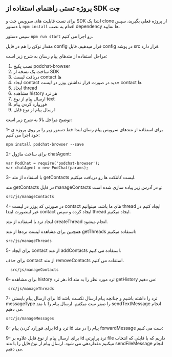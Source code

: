 
## پروژه تستی راهنمای استفاده از SDK چت

برای تست قابلیت های سرویس چت و SDK ابتدا یک clone از پروژه فعلی بگیرید، سپس با دستور 
`npm install`
اقدام به نصب dependency ها نمایید.

سپس دستور
`npm run start`
رو اجرا می کنیم.

مقدار توکن را هم در فایل config قرار میدهیم. فایل config در پوشه src قرار دارد. 

مراحل استفاده از متدهای پیام رسان به شرح زیر است:

1.  نصب پکیج podchat-browser 
2.  ساخت یک نسخه از SDK
3.  دریافت لیست contact ها
4.  ایجاد contact جدید در صورت قرار نداشتن یوزر در لیست contact ها
5.  ایجاد thread
6.  مشاهده history هر ترد
7.  ارسال پیام از نوع  text 
8.  فوروارد کردن پیام
9.  ارسال پیام از نوع فایل



توضیح مراحل بالا به شرح زیر است:


1- برای استفاده از متدهای سرویس پیام رسان ابتدا خط دستور زیر را بر روی پروژه ی خود اجرا می کنیم:

```
npm install podchat-browser --save
```

2- برای ساخت ماژول chatAgent:
```
var PodChat = require('podchat-browser');
var chatAgent = new PodChat(params);
```

3-  با استفاده از متد getContacts لیست کانتکت ها رو دریافت میکنیم.

متد getContacts در فایل manageContacts و در آدرس زیر پیاده سازی شده است:
```
src/js/manageContacts
```
4- در صورتی که یوزر در لیست contact های ما باشد، میتوانیم thread ایجاد کنیم در غیر اینصورت ابتدا contact ایجاد کرده و سپس thread ایجاد میکنیم.


 ایجاد ترد با استفاده از متد createThread انجام میشود.

 
 همچنین برای مشاهده لیست تردها از متد getThreads استفاده میکنیم:
 
 ```
 src/js/manageThreads
 ```
   
   
   
5- برای ایجاد contact از متد addContacts استفاده می کنیم.



برای حذف contact از متد removeContacts استفاده می کنیم.

```
  src/js/manageContacts
```           

6- برای مشاهده history هر ترد، id ترد مورد نظر را به متد getHistory می دهیم:
```
 src/js/manageThreads
```

            
7- برای ارسال پیام بایستی id  ترد را داشته باشیم و چنانچه پیام ارسال تکست باشد messageType  را صفر ست میکنیم.
 ارسال پیام را با متد sendTextMessage انجام می دهیم. 
```
src/js/manageMessages
```

            

8- برای فورارد کردن پیام id ترد و id پیام را در متد forwardMessage ست می کنیم:


            
9- برای ارسال پیام از نوع فایل علاوه بر id  ترد پراپرتی file  داریم که با فایلی که انتخاب میکنیم مقداردهی می شود.
ارسال پیام از نوع فایل را با متد sendFileMessage انجام می دهیم.



          




